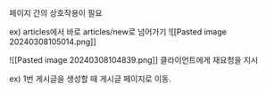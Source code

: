 
페이지 간의 상호작용이 필요

ex) articles에서 바로 articles/new로 넘어가기
![[Pasted image 20240308105014.png]]


![[Pasted image 20240308104839.png]]
클라이언트에게 재요청을 지시 

ex) 1번 게시글을 생성할 때 게시글 페이지로 이동.







